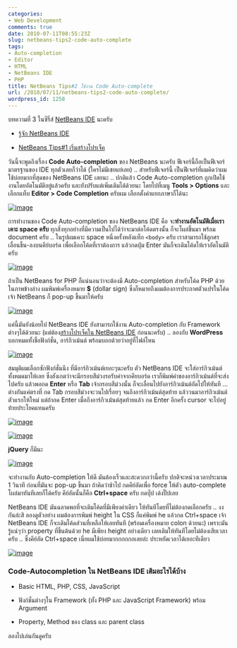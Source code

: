 ```yaml
---
categories:
- Web Development
comments: true
date: 2010-07-11T08:55:23Z
slug: netbeans-tips2-code-auto-complete
tags:
- Auto-completion
- Editor
- HTML
- NetBeans IDE
- PHP
title: NetBeans Tips#2 ใช้งาน Code Auto-complete
url: /2010/07/11/netbeans-tips2-code-auto-complete/
wordpress_id: 1258
---
```


บทความที่ 3 ในซีรี่ส์ [NetBeans IDE](https://armno.in.th/content/netbeans-ide) นะครับ




  * [รู้จัก NetBeans IDE](https://armno.in.th/20100710/%e0%b9%81%e0%b8%99%e0%b8%b0%e0%b8%99%e0%b8%b3-netbeans-ide-%e0%b8%aa%e0%b8%b3%e0%b8%ab%e0%b8%a3%e0%b8%b1%e0%b8%9a%e0%b9%80%e0%b8%82%e0%b8%b5%e0%b8%a2%e0%b8%99%e0%b9%82%e0%b8%84%e0%b9%89%e0%b8%94-php)


  * [NetBeans Tips#1 เริ่มสร้างโปรเจ็ค](https://armno.in.th/20100710/netbeans-tips1-%e0%b9%80%e0%b8%a3%e0%b8%b4%e0%b9%88%e0%b8%a1%e0%b8%aa%e0%b8%a3%e0%b9%89%e0%b8%b2%e0%b8%87%e0%b9%82%e0%b8%9b%e0%b8%a3%e0%b9%80%e0%b8%88%e0%b9%87%e0%b8%84)


วันนี้จะพูดถึงเรื่อง **Code Auto-completion** ของ NetBeans นะครับ ฟีเจอร์นี้ถือเป็นฟีเจอร์มาตรฐานของ IDE ทุกตัวเลยก็ว่าได้ (ใครไม่มีเชยแย่เลย) .. สำหรับฟีเจอร์นี้ เป็นฟีเจอร์ที่ผมคิดว่าผมใช้บ่อยมากที่สุดของ NetBeans IDE เลยนะ .. ปกติแล้ว Code Auto-completion ถูกเปิดใช้งานโดยอัตโนมัติอยู่แล้วครับ และยังปรับแต่เพิ่มเติมได้ด้วยนะ โดยไปที่เมนู **Tools > Options** และเลือกแท็บ **Editor > Code Completion** ครับผม เลือกตั้งค่าแยกภาษาก็ได้นะ

[![image](http://files.armno.in.th/uploads/2010/07/image_thumb5.png)](http://files.armno.in.th/uploads/2010/07/image5.png)



การทำงานของ Code Auto-completion ของ NetBeans IDE คือ จะ**ทำงานอัตโนมัติเมื่อเราเคาะ space ครับ** ทุกสิ่งทุกอย่างที่มีความเป็นไปได้ว่าจะมาต่อโค้ดตรงนั้น ก็จะโผล่ขึ้นมา พร้อม document ครับ .. ในรูปผมเคาะ space หนึ่งครั้งหลังแท็ก `<body>` ครับ เราสามารถใช้ลูกศรเลื่อนขึ้น-ลงบนคีย์บอร์ด เพื่อเลือกโค้ดที่เราต้องการ แล้วกดปุ่ม Enter มันก็จะเติมโค้ดให้เราอัตโนมัติครับ

[![image](http://files.armno.in.th/uploads/2010/07/image_thumb6.png)](http://files.armno.in.th/uploads/2010/07/image6.png)

ถ้าเป็น NetBeans for PHP ก็แน่นอนว่าจะต้องมี Auto-completion สำหรับโค้ด PHP ด้วย ในภาพข้างล่าง ผมพิมพ์เครื่องหมาย **$** (dollar sign) ซึ่งก็หมายถึงผมต้องการประกาศตัวแปรในโค้ด เจ้า NetBeans ก็ pop-up ขึ้นมาให้ครับ

[![image](http://files.armno.in.th/uploads/2010/07/image_thumb7.png)](http://files.armno.in.th/uploads/2010/07/image7.png)

แค่นี้มันยังน้อยไป NetBeans IDE ยังสามารถใช้งาน Auto-completion กับ Framework ต่างๆได้ด้วยนะ (แต่ต้อง[สร้างโปรเจ็คใน NetBeans IDE](https://armno.in.th/20100710/netbeans-tips1-%e0%b9%80%e0%b8%a3%e0%b8%b4%e0%b9%88%e0%b8%a1%e0%b8%aa%e0%b8%a3%e0%b9%89%e0%b8%b2%e0%b8%87%e0%b9%82%e0%b8%9b%e0%b8%a3%e0%b9%80%e0%b8%88%e0%b9%87%e0%b8%84) ก่อนนะครับ) .. ลองกับ **WordPress** บอกหมดทั้งชื่อฟังก์ชั่น, อาร์กิวเม้นต์ พร้อมบอกด้วยว่าอยู่ที่ไฟล์ไหน

[![image](http://files.armno.in.th/uploads/2010/07/image_thumb8.png)](http://files.armno.in.th/uploads/2010/07/image8.png)

สมมุติผมเลือกซักฟังก์ชั่นนึง ที่มีอาร์กิวเม้นต์เยอะๆนะครับ ตัว NetBeans IDE จะใส่อาร์กิวเม้นต์ทั้งหมดมาให้เลย ซึ่งสังเกตว่าจะมีกรอบสีม่วงรอรับค่าจากคียบอร์ด เราก็พิมพ์ค่าของอาร์กิวเม้นต์ที่จะส่งไปครับ แล้วพอกด **Enter** หรือ **Tab** เจ้ากรอบสีม่วงนั้น ก็จะเลื่อนไปยังอาร์กิวเม้นต์ถัดไปให้ทันที … ต่างกันแค่ตรงที่ กด Tab กรอบสีม่วงจะวนไปเรื่อยๆ จนถึงอาร์กิวเม้นต์สุดท้าย แล้ววนมาอาร์กิวเม้นต์ตัวแรกให้ใหม่ แต่ถ้ากด Enter เมื่อถึงอาร์กิวเม้นต์สุดท้ายแล้ว กด Enter อีกครั้ง cursor จะไปอยู่ท้ายประโยคแทนครับ

[![image](http://files.armno.in.th/uploads/2010/07/image_thumb9.png)](http://files.armno.in.th/uploads/2010/07/image9.png)

[![image](http://files.armno.in.th/uploads/2010/07/image_thumb10.png)](http://files.armno.in.th/uploads/2010/07/image10.png)

**jQuery** ก็มีนะ

[![image](http://files.armno.in.th/uploads/2010/07/image_thumb11.png)](http://files.armno.in.th/uploads/2010/07/image11.png)

จะทำงานกับ Auto-completion ให้ดี มันต้องเร็วและสะดวกกว่านี้ครับ ปกติจะหน่วงเวลาประมาณ 1 วินาที ก่อนที่มันจะ pop-up ขึ้นมา ถ้าคิดว่าช้าไป กดคีย์ลัดเพื่อ force ให้ตัว auto-complete โผล่มาทันทีเลยก็ได้ครับ คีย์ลัดนั้นก็คือ **Ctrl+space** ครับ กดปุ๊ป เด้งปั๊ปเลย

NetBeans IDE มันฉลาดพอที่จะเติมโค้ดที่มีเพียงค่าเดียว ให้ทันทีโดยที่ไม่ต้องกดเลือกครับ .. งงกันล่ะสิ ลองดูตัวอย่าง ผมต้องการพิมพ์ height ใน CSS ก็แค่พิมพ์ he แล้วกด Ctrl+space เจ้า NetBeans IDE ก็จะเติมโค้ดส่วนที่เหลือให้เลยทันที (พร้อมเครื่องหมาย colon ด้วยนะ) เพราะมันรู้แน่ๆว่า property ที่ขึ้นต้นด้วย he มีเพียง height อย่างเดียว เลยเติมให้ทันทีโดยไม่ต้องเสียเวลาครับ .. ซึ่งคีย์ลัด Ctrl+space เนี่ยผมใช้บ่อยมากกกกกกเลยล่ะ ประหยัดเวลาได้เยอะทีเดียว

[![image](http://files.armno.in.th/uploads/2010/07/image_thumb12.png)](http://files.armno.in.th/uploads/2010/07/image12.png)


### Code-Autocompletion ใน NetBeans IDE เติมอะไรได้บ้าง






  * Basic HTML, PHP, CSS, JavaScript


  * ฟังก์ชั่นต่างๆใน Framework (ทั้ง PHP และ JavaScript Framework) พร้อม Argument


  * Property, Method ของ class และ parent class


ลองไปเล่นกันดูครับ
